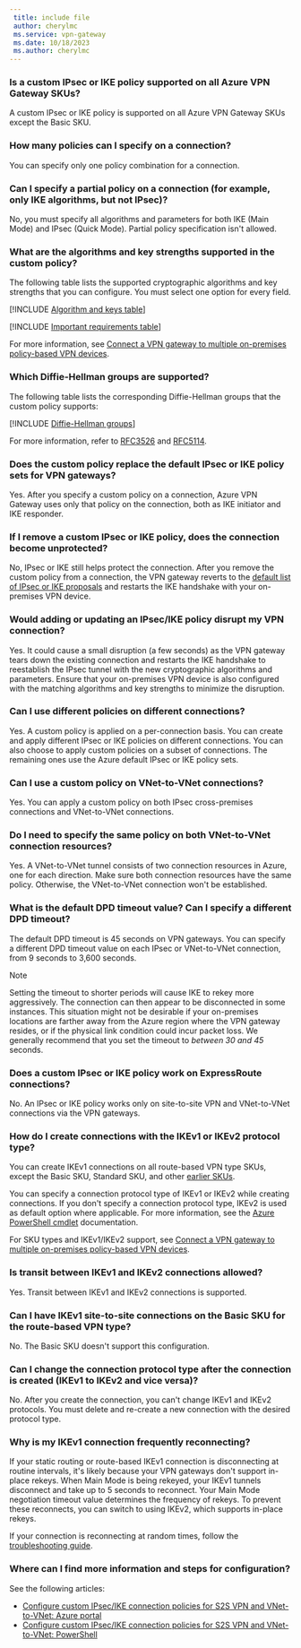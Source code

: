 ```yaml
---
 title: include file
 author: cherylmc
 ms.service: vpn-gateway
 ms.date: 10/18/2023
 ms.author: cherylmc
---
```

### Is a custom IPsec or IKE policy supported on all Azure VPN Gateway SKUs?

A custom IPsec or IKE policy is supported on all Azure VPN Gateway SKUs except the Basic SKU.

### How many policies can I specify on a connection?

You can specify only one policy combination for a connection.

### Can I specify a partial policy on a connection (for example, only IKE algorithms, but not IPsec)?

No, you must specify all algorithms and parameters for both IKE (Main Mode) and IPsec (Quick Mode). Partial policy specification isn't allowed.

### What are the algorithms and key strengths supported in the custom policy?

The following table lists the supported cryptographic algorithms and key strengths that you can configure. You must select one option for every field.

[!INCLUDE [Algorithm and keys table](vpn-gateway-ipsec-ike-algorithm-include.md)]

[!INCLUDE [Important requirements table](vpn-gateway-ipsec-ike-requirements-include.md)]

For more information, see [Connect a VPN gateway to multiple on-premises policy-based VPN devices](../articles/vpn-gateway/vpn-gateway-connect-multiple-policybased-rm-ps.md).

### <a name ="DH"></a>Which Diffie-Hellman groups are supported?

The following table lists the corresponding Diffie-Hellman groups that the custom policy supports:

[!INCLUDE [Diffie-Hellman groups](vpn-gateway-ipsec-ike-diffie-hellman-include.md)]

For more information, refer to [RFC3526](https://tools.ietf.org/html/rfc3526) and [RFC5114](https://tools.ietf.org/html/rfc5114).

### Does the custom policy replace the default IPsec or IKE policy sets for VPN gateways?

Yes. After you specify a custom policy on a connection, Azure VPN Gateway uses only that policy on the connection, both as IKE initiator and IKE responder.

### If I remove a custom IPsec or IKE policy, does the connection become unprotected?

No, IPsec or IKE still helps protect the connection. After you remove the custom policy from a connection, the VPN gateway reverts to the [default list of IPsec or IKE proposals](../articles/vpn-gateway/vpn-gateway-about-vpn-devices.md#RouteBasedOffers) and restarts the IKE handshake with your on-premises VPN device.

### Would adding or updating an IPsec/IKE policy disrupt my VPN connection?

Yes. It could cause a small disruption (a few seconds) as the VPN gateway tears down the existing connection and restarts the IKE handshake to reestablish the IPsec tunnel with the new cryptographic algorithms and parameters. Ensure that your on-premises VPN device is also configured with the matching algorithms and key strengths to minimize the disruption.

### Can I use different policies on different connections?

Yes. A custom policy is applied on a per-connection basis. You can create and apply different IPsec or IKE policies on different connections. You can also choose to apply custom policies on a subset of connections. The remaining ones use the Azure default IPsec or IKE policy sets.

### Can I use a custom policy on VNet-to-VNet connections?

Yes. You can apply a custom policy on both IPsec cross-premises connections and VNet-to-VNet connections.

### Do I need to specify the same policy on both VNet-to-VNet connection resources?

Yes. A VNet-to-VNet tunnel consists of two connection resources in Azure, one for each direction. Make sure both connection resources have the same policy. Otherwise, the VNet-to-VNet connection won't be established.

### What is the default DPD timeout value? Can I specify a different DPD timeout?

The default DPD timeout is 45 seconds on VPN gateways. You can specify a different DPD timeout value on each IPsec or VNet-to-VNet connection, from 9 seconds to 3,600 seconds.

> [!NOTE]
> Setting the timeout to shorter periods will cause IKE to rekey more aggressively. The connection can then appear to be disconnected in some instances. This situation might not be desirable if your on-premises locations are farther away from the Azure region where the VPN gateway resides, or if the physical link condition could incur packet loss. We generally recommend that you set the timeout to *between 30 and 45* seconds.

### Does a custom IPsec or IKE policy work on ExpressRoute connections?

No. An IPsec or IKE policy works only on site-to-site VPN and VNet-to-VNet connections via the VPN gateways.

### How do I create connections with the IKEv1 or IKEv2 protocol type?

You can create IKEv1 connections on all route-based VPN type SKUs, except the Basic SKU, Standard SKU, and other [earlier SKUs](../articles/vpn-gateway/vpn-gateway-about-skus-legacy.md#gwsku).

You can specify a connection protocol type of IKEv1 or IKEv2 while creating connections. If you don't specify a connection protocol type, IKEv2 is used as default option where applicable. For more information, see the [Azure PowerShell cmdlet](/powershell/module/az.network/new-azvirtualnetworkgatewayconnection) documentation.

For SKU types and IKEv1/IKEv2 support, see [Connect a VPN gateway to multiple on-premises policy-based VPN devices](../articles/vpn-gateway/vpn-gateway-connect-multiple-policybased-rm-ps.md).

### Is transit between IKEv1 and IKEv2 connections allowed?

Yes. Transit between IKEv1 and IKEv2 connections is supported.

### Can I have IKEv1 site-to-site connections on the Basic SKU for the route-based VPN type?

No. The Basic SKU doesn't support this configuration.

### Can I change the connection protocol type after the connection is created (IKEv1 to IKEv2 and vice versa)?

No. After you create the connection, you can't change IKEv1 and IKEv2 protocols. You must delete and re-create a new connection with the desired protocol type.

### Why is my IKEv1 connection frequently reconnecting?

If your static routing or route-based IKEv1 connection is disconnecting at routine intervals, it's likely because your VPN gateways don't support in-place rekeys. When Main Mode is being rekeyed, your IKEv1 tunnels disconnect and take up to 5 seconds to reconnect. Your Main Mode negotiation timeout value determines the frequency of rekeys. To prevent these reconnects, you can switch to using IKEv2, which supports in-place rekeys.

If your connection is reconnecting at random times, follow the [troubleshooting guide](../articles/vpn-gateway/vpn-gateway-troubleshoot-site-to-site-disconnected-intermittently.md).

### Where can I find more information and steps for configuration?

See the following articles:

* [Configure custom IPsec/IKE connection policies for S2S VPN and VNet-to-VNet: Azure portal](../articles/vpn-gateway/ipsec-ike-policy-howto.md)
* [Configure custom IPsec/IKE connection policies for S2S VPN and VNet-to-VNet: PowerShell](../articles/vpn-gateway/vpn-gateway-ipsecikepolicy-rm-powershell.md)
